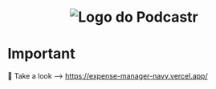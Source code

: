 <h1 align="center">
  <img src="https://ik.imagekit.io/mcvhbcq4zu/expenses_X367b1w4o.gif" alt="Logo do Podcastr" >
</h1>

# Important

:key: Take a look --> https://expense-manager-navy.vercel.app/

